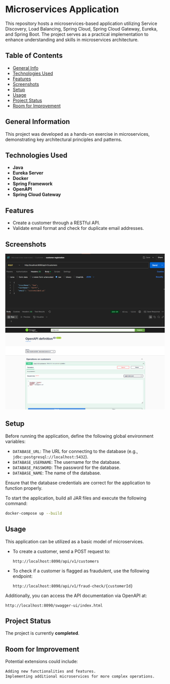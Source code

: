 # Microservices Application
This repository hosts a microservices-based application utilizing Service Discovery, Load Balancing, Spring Cloud, Spring Cloud Gateway, Eureka, and Spring Boot. The project serves as a practical implementation to enhance understanding and skills in microservices architecture.

## Table of Contents
* [General Info](#general-information)
* [Technologies Used](#technologies-used)
* [Features](#features)
* [Screenshots](#screenshots)
* [Setup](#setup)
* [Usage](#usage)
* [Project Status](#project-status)
* [Room for Improvement](#room-for-improvement)


## General Information
This project was developed as a hands-on exercise in microservices, demonstrating key architectural principles and patterns.

## Technologies Used
- **Java**
- **Eureka Server**
- **Docker**
- **Spring Framework**
- **OpenAPI**
- **Spring Cloud Gateway**

## Features
- Create a customer through a RESTful API.
- Validate email format and check for duplicate email addresses.


## Screenshots
![Customer Creation Screenshot](img_1.png)
![Fraud Check Screenshot](img_2.png)

## Setup
Before running the application, define the following global environment variables:
- `DATABASE_URL`: The URL for connecting to the database (e.g., `jdbc:postgresql://localhost:5432`).
- `DATABASE_USERNAME`: The username for the database.
- `DATABASE_PASSWORD`: The password for the database.
- `DATABASE_NAME`: The name of the database.

Ensure that the database credentials are correct for the application to function properly.

To start the application, build all JAR files and execute the following command:

```bash
docker-compose up --build
```

## Usage
This application can be utilized as a basic model of microservices.

- To create a customer, send a POST request to:
  ```
  http://localhost:8090/api/v1/customers
  ```

- To check if a customer is flagged as fraudulent, use the following endpoint:
  ```
  http://localhost:8090/api/v1/fraud-check/{customerId}
  ```

Additionally, you can access the API documentation via OpenAPI at:
```
http://localhost:8090/swagger-ui/index.html
```

## Project Status
The project is currently **completed**.

## Room for Improvement

Potential extensions could include:

    Adding new functionalities and features.
    Implementing additional microservices for more complex operations.
